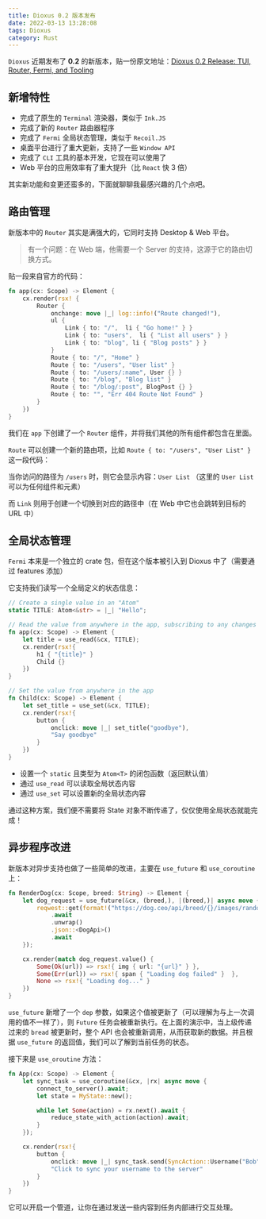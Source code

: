 ```yaml
---
title: Dioxus 0.2 版本发布
date: 2022-03-13 13:28:08
tags: Dioxus
category: Rust
---
```


`Dioxus` 近期发布了 **0.2** 的新版本，贴一份原文地址：[Dioxus 0.2 Release: TUI, Router, Fermi, and Tooling](https://dioxuslabs.com/blog/release-020/)

## 新增特性

- 完成了原生的 `Terminal` 渲染器，类似于 `Ink.JS` 
- 完成了新的 `Router` 路由器程序
- 完成了 `Fermi` 全局状态管理，类似于 `Recoil.JS`
- 桌面平台进行了重大更新，支持了一些 `Window API`
- 完成了 `CLI` 工具的基本开发，它现在可以使用了
- Web 平台的应用效率有了重大提升（比 `React` 快 3 倍）

其实新功能和变更还蛮多的，下面就聊聊我最感兴趣的几个点吧。

## 路由管理

新版本中的 `Router` 其实是满强大的，它同时支持 Desktop & Web 平台。

> 有一个问题：在 Web 端，他需要一个 Server 的支持，这源于它的路由切换方式。

贴一段来自官方的代码：

```rust
fn app(cx: Scope) -> Element {
    cx.render(rsx! {
        Router {
            onchange: move |_| log::info!("Route changed!"),
            ul {
                Link { to: "/",  li { "Go home!" } }
                Link { to: "users",  li { "List all users" } }
                Link { to: "blog", li { "Blog posts" } }
            }
            Route { to: "/", "Home" }
            Route { to: "/users", "User list" }
            Route { to: "/users/:name", User {} }
            Route { to: "/blog", "Blog list" }
            Route { to: "/blog/:post", BlogPost {} }
            Route { to: "", "Err 404 Route Not Found" }
        }
    })
}
```

我们在 `app` 下创建了一个 `Router` 组件，并将我们其他的所有组件都包含在里面。

`Route` 可以创建一个新的路由项，比如 `Route { to: "/users", "User List" }` 这一段代码：

当你访问的路径为 `/users` 时，则它会显示内容：`User List` （这里的 `User List` 可以为任何组件和元素）

而 `Link` 则用于创建一个切换到对应的路径中（在 Web 中它也会跳转到目标的 URL 中）

## 全局状态管理

`Fermi` 本来是一个独立的 crate 包，但在这个版本被引入到 Dioxus 中了（需要通过 features 添加）

它支持我们读写一个全局定义的状态信息：

```rust
// Create a single value in an "Atom"
static TITLE: Atom<&str> = |_| "Hello";

// Read the value from anywhere in the app, subscribing to any changes
fn app(cx: Scope) -> Element {
    let title = use_read(&cx, TITLE);
    cx.render(rsx!{
        h1 { "{title}" }
        Child {}
    })
}

// Set the value from anywhere in the app
fn Child(cx: Scope) -> Element {
    let set_title = use_set(&cx, TITLE);
    cx.render(rsx!{
        button {
            onclick: move |_| set_title("goodbye"),
            "Say goodbye"
        }
    })
}
```

- 设置一个 `static` 且类型为 `Atom<T>` 的闭包函数（返回默认值）
- 通过 `use_read` 可以读取全局状态内容
- 通过 `use_set` 可以设置新的全局状态内容

通过这种方案，我们便不需要将 State 对象不断传递了，仅仅使用全局状态就能完成！



##  异步程序改进

新版本对异步支持也做了一些简单的改进，主要在 `use_future` 和 `use_coroutine` 上：

```rust
fn RenderDog(cx: Scope, breed: String) -> Element {
    let dog_request = use_future(&cx, (breed,), |(breed,)| async move {
        reqwest::get(format!("https://dog.ceo/api/breed/{}/images/random", breed))
            .await
            .unwrap()
            .json::<DogApi>()
            .await
    });

    cx.render(match dog_request.value() {
        Some(Ok(url)) => rsx!{ img { url: "{url}" } },
        Some(Err(url)) => rsx!{ span { "Loading dog failed" }  },
        None => rsx!{ "Loading dog..." }
    })
}
```

`use_future` 新增了一个 `dep` 参数，如果这个值被更新了（可以理解为与上一次调用的值不一样了），则 `Future` 任务会被重新执行。在上面的演示中，当上级传递过来的 `bread` 被更新时，整个 API 也会被重新调用，从而获取新的数据。并且根据 `use_future` 的返回值，我们可以了解到当前任务的状态。

接下来是 `use_oroutine` 方法：

```rust
fn App(cx: Scope) -> Element {
    let sync_task = use_coroutine(&cx, |rx| async move {
        connect_to_server().await;
        let state = MyState::new();

        while let Some(action) = rx.next().await {
            reduce_state_with_action(action).await;
        }
    });

    cx.render(rsx!{
        button {
            onclick: move |_| sync_task.send(SyncAction::Username("Bob")),
            "Click to sync your username to the server"
        }
    })
}
```

它可以开启一个管道，让你在通过发送一些内容到任务内部进行交互处理。
